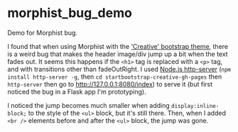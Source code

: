 # morphist_bug_demo
Demo for Morphist bug.

I found that when using Morphist with the ['Creative' bootstrap theme](https://startbootstrap.com/template-overviews/creative/), there is a weird bug that makes the header image/div jump up a bit when the text fades out.  It seems this happens if the `<h1>` tag is replaced with a `<p>` tag, and with transitions other than fadeOutRight.  I used [Node.js http-server](https://www.npmjs.com/package/http-server) (`npm install http-server -g`, then `cd startbootstrap-creative-gh-pages` then `http-server` then go to http://127.0.0.1:8080/index) to serve it (but first noticed the bug in a Flask app I'm prototyping).

I noticed the jump becomes much smaller when adding `display:inline-block;` to the style of the `<ul>` block, but it's still there.  Then, when I added `<br />` elements before and after the `<ul>` block, the jump was gone.
